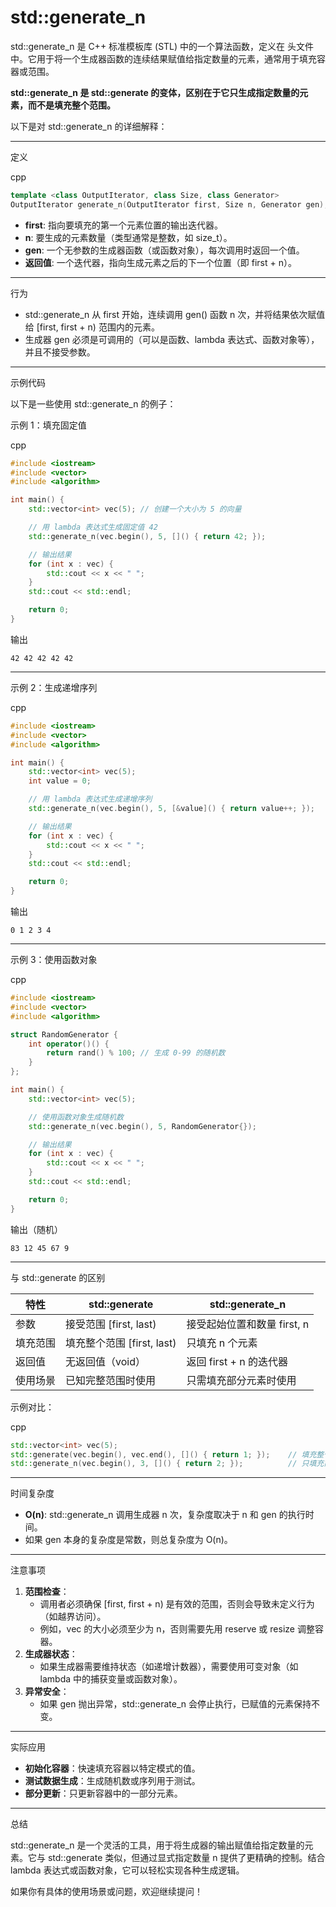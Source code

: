 # std::generate_n

std::generate_n 是 C++ 标准模板库 (STL) 中的一个算法函数，定义在 <algorithm> 头文件中。它用于将一个生成器函数的连续结果赋值给指定数量的元素，通常用于填充容器或范围。

**std::generate_n 是 std::generate 的变体，区别在于它只生成指定数量的元素，而不是填充整个范围。**

以下是对 std::generate_n 的详细解释：

------

定义

cpp

```cpp
template <class OutputIterator, class Size, class Generator>
OutputIterator generate_n(OutputIterator first, Size n, Generator gen);
```

- **first**: 指向要填充的第一个元素位置的输出迭代器。
- **n**: 要生成的元素数量（类型通常是整数，如 size_t）。
- **gen**: 一个无参数的生成器函数（或函数对象），每次调用时返回一个值。
- **返回值**: 一个迭代器，指向生成元素之后的下一个位置（即 first + n）。

------

行为

- std::generate_n 从 first 开始，连续调用 gen() 函数 n 次，并将结果依次赋值给 [first, first + n) 范围内的元素。
- 生成器 gen 必须是可调用的（可以是函数、lambda 表达式、函数对象等），并且不接受参数。

------

示例代码

以下是一些使用 std::generate_n 的例子：

示例 1：填充固定值

cpp

```cpp
#include <iostream>
#include <vector>
#include <algorithm>

int main() {
    std::vector<int> vec(5); // 创建一个大小为 5 的向量

    // 用 lambda 表达式生成固定值 42
    std::generate_n(vec.begin(), 5, []() { return 42; });

    // 输出结果
    for (int x : vec) {
        std::cout << x << " ";
    }
    std::cout << std::endl;

    return 0;
}
```

输出

```text
42 42 42 42 42
```

------

示例 2：生成递增序列

cpp

```cpp
#include <iostream>
#include <vector>
#include <algorithm>

int main() {
    std::vector<int> vec(5);
    int value = 0;

    // 用 lambda 表达式生成递增序列
    std::generate_n(vec.begin(), 5, [&value]() { return value++; });

    // 输出结果
    for (int x : vec) {
        std::cout << x << " ";
    }
    std::cout << std::endl;

    return 0;
}
```

输出

```text
0 1 2 3 4
```

------

示例 3：使用函数对象

cpp

```cpp
#include <iostream>
#include <vector>
#include <algorithm>

struct RandomGenerator {
    int operator()() {
        return rand() % 100; // 生成 0-99 的随机数
    }
};

int main() {
    std::vector<int> vec(5);

    // 使用函数对象生成随机数
    std::generate_n(vec.begin(), 5, RandomGenerator{});

    // 输出结果
    for (int x : vec) {
        std::cout << x << " ";
    }
    std::cout << std::endl;

    return 0;
}
```

输出（随机）

```text
83 12 45 67 9
```

------

与 std::generate 的区别

| 特性     | std::generate              | std::generate_n             |
| -------- | -------------------------- | --------------------------- |
| 参数     | 接受范围 [first, last)     | 接受起始位置和数量 first, n |
| 填充范围 | 填充整个范围 [first, last) | 只填充 n 个元素             |
| 返回值   | 无返回值（void）           | 返回 first + n 的迭代器     |
| 使用场景 | 已知完整范围时使用         | 只需填充部分元素时使用      |

示例对比：

cpp

```cpp
std::vector<int> vec(5);
std::generate(vec.begin(), vec.end(), []() { return 1; });    // 填充整个向量
std::generate_n(vec.begin(), 3, []() { return 2; });          // 只填充前 3 个元素
```

------

时间复杂度

- **O(n)**: std::generate_n 调用生成器 n 次，复杂度取决于 n 和 gen 的执行时间。
- 如果 gen 本身的复杂度是常数，则总复杂度为 O(n)。

------

注意事项

1. **范围检查**：
   - 调用者必须确保 [first, first + n) 是有效的范围，否则会导致未定义行为（如越界访问）。
   - 例如，vec 的大小必须至少为 n，否则需要先用 reserve 或 resize 调整容器。
2. **生成器状态**：
   - 如果生成器需要维持状态（如递增计数器），需要使用可变对象（如 lambda 中的捕获变量或函数对象）。
3. **异常安全**：
   - 如果 gen 抛出异常，std::generate_n 会停止执行，已赋值的元素保持不变。

------

实际应用

- **初始化容器**：快速填充容器以特定模式的值。
- **测试数据生成**：生成随机数或序列用于测试。
- **部分更新**：只更新容器中的一部分元素。

------

总结

std::generate_n 是一个灵活的工具，用于将生成器的输出赋值给指定数量的元素。它与 std::generate 类似，但通过显式指定数量 n 提供了更精确的控制。结合 lambda 表达式或函数对象，它可以轻松实现各种生成逻辑。

如果你有具体的使用场景或问题，欢迎继续提问！